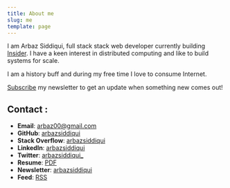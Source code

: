 ```yaml
---
title: About me
slug: me
template: page
---
```


I am Arbaz Siddiqui, full stack stack web developer currently building [Insider](https://insider.in/).
I have a keen interest in distributed computing and like to build systems for scale.

I am a history buff and during my free time I love to consume Internet.

[Subscribe](https://arbazsiddiqui.substack.com) my newsletter to get an update when something new comes out!

## Contact :

- **Email**: [arbaz00@gmail.com](mailto:arbaz00@gmail.com)
- **GitHub**: [arbazsiddiqui](https://github.com/arbazsiddiqui)
- **Stack Overflow**: [arbazsiddiqui](https://stackoverflow.com/users/5182824/arbaz-siddiqui)
- **LinkedIn**: [arbazsiddiqui](https://www.linkedin.com/in/arbazsiddiqui)
- **Twitter**: [arbazsiddiqui_](https://twitter.com/arbazsiddiqui_)
- **Resume**: [PDF](../images/resume.pdf)
- **Newsletter**: [arbazsiddiqui](https://arbazsiddiqui.substack.com)
- **Feed**: [RSS](https://www.arbazsiddiqui.me/rss.xml)